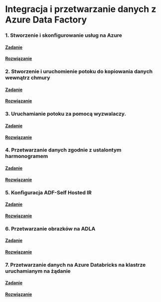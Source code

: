 # Integracja i przetwarzanie danych z Azure Data Factory 

### 1. Stworzenie i skonfigurowanie usług na Azure 

#### [Zadanie](./Docs/Task1.md)

#### [Rozwiązanie](./Docs/Task1Solution.md)

### 2. Stworzenie i uruchomienie potoku do kopiowania danych wewnątrz chmury

#### [Zadanie](./Docs/Task2.md)

#### [Rozwiązanie](./Docs/Task2Solution.md)

### 3. Uruchamianie potoku za pomocą wyzwalaczy.

#### [Zadanie](./Docs/Task3.md)

#### [Rozwiązanie](./Docs/Task3Solution.md)

### 4. Przetwarzanie danych zgodnie z ustalontym harmonogramem

#### [Zadanie](./Docs/Task4.md)

#### [Rozwiązanie](./Docs/Task4Solution.md)
### 5. Konfiguracja ADF-Self Hosted IR

#### [Zadanie](./Docs/Task5.md)

#### [Rozwiązanie](./Docs/Task5Solution.md)

### 6. Przetwarzanie obrazków na ADLA

#### [Zadanie](./Docs/Task6.md)

#### [Rozwiązanie](./Docs/Task6Solution.md)

### 7. Przetwarzanie danych na Azure Databricks na klastrze uruchamianym na żądanie

#### [Zadanie](./Docs/Task7.md)

#### [Rozwiązanie](./Docs/Task7Solution.md)

